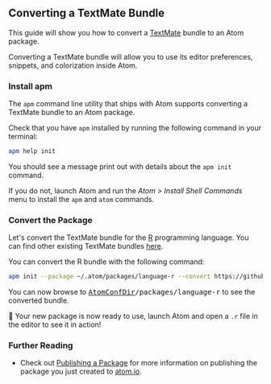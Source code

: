 ## Converting a TextMate Bundle

This guide will show you how to convert a [TextMate][TextMate] bundle to an
Atom package.

Converting a TextMate bundle will allow you to use its editor preferences,
snippets, and colorization inside Atom.

### Install apm

The `apm` command line utility that ships with Atom supports converting
a TextMate bundle to an Atom package.

Check that you have `apm` installed by running the following command in your
terminal:

```sh
apm help init
```

You should see a message print out with details about the `apm init` command.

If you do not, launch Atom and run the _Atom > Install Shell Commands_ menu
to install the `apm` and `atom` commands.

### Convert the Package

Let's convert the TextMate bundle for the [R][R] programming language. You can find other existing TextMate bundles [here][TextMateOrg].

You can convert the R bundle with the following command:

```sh
apm init --package ~/.atom/packages/language-r --convert https://github.com/textmate/r.tmbundle
```

You can now browse to <tt>[AtomConfDir](user-dirs.md)/packages/language-r</tt> to see the converted bundle.

:tada: Your new package is now ready to use, launch Atom and open a `.r` file in
the editor to see it in action!

### Further Reading

* Check out [Publishing a Package](publishing-a-package.html) for more information
  on publishing the package you just created to [atom.io][atomio].

[atomio]: https://atom.io
[CSS]: http://en.wikipedia.org/wiki/Cascading_Style_Sheets
[LESS]: http://lesscss.org
[plist]: http://en.wikipedia.org/wiki/Property_list
[R]: http://en.wikipedia.org/wiki/R_(programming_language)
[TextMate]: http://macromates.com
[TextMateOrg]: https://github.com/textmate
